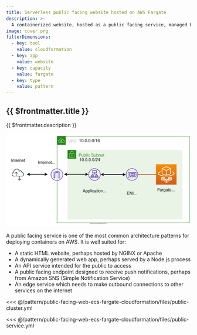 ```yaml
---
title: Serverless public facing website hosted on AWS Fargate
description: >-
  A containerized website, hosted as a public facing service, managed by EC2, hosted on serverless AWS Fargate capacity
image: cover.png
filterDimensions:
  - key: tool
    value: cloudformation
  - key: app
    value: website
  - key: capacity
    value: fargate
  - key: type
    value: pattern
---
```

## {{ $frontmatter.title }}

{{ $frontmatter.description }}

![](./files/diagram.svg)

A public facing service is one of the most common architecture patterns for deploying containers on AWS. It is well suited for:

- A static HTML website, perhaps hosted by NGINX or Apache
- A dynamically generated web app, perhaps served by a Node.js process
- An API service intended for the public to access
- A public facing endpoint designed to receive push notifications, perhaps from Amazon SNS (Simple Notification Service)
- An edge service which needs to make outbound connections to other services on the internet

<<< @/pattern/public-facing-web-ecs-fargate-cloudformation/files/public-cluster.yml

<<< @/pattern/public-facing-web-ecs-fargate-cloudformation/files/public-service.yml
